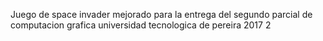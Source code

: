 Juego de space invader mejorado para la entrega del segundo parcial de computacion grafica universidad tecnologica de pereira 2017 2
